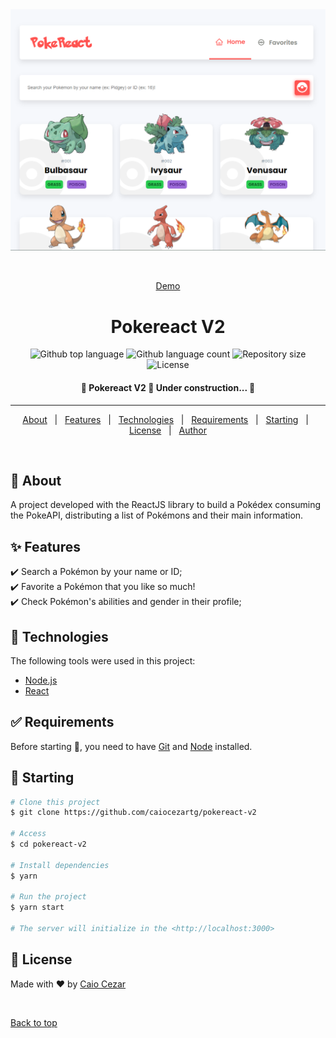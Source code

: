 <div align="center" id="top"> 
  <img src="./src/assets/readme_image.png" alt="Pokereact V2" />

&#xa0;

<a href="https://pokereact-v2.vercel.app/">Demo</a>

</div>

<h1 align="center">Pokereact V2</h1>

<p align="center">
  <img alt="Github top language" src="https://img.shields.io/github/languages/top/caiocezartg/pokereact-v2?color=56BEB8">

  <img alt="Github language count" src="https://img.shields.io/github/languages/count/caiocezartg/pokereact-v2?color=56BEB8">

  <img alt="Repository size" src="https://img.shields.io/github/repo-size/caiocezartg/pokereact-v2?color=56BEB8">

  <img alt="License" src="https://img.shields.io/github/license/caiocezartg/pokereact-v2?color=56BEB8">

  <!-- <img alt="Github issues" src="https://img.shields.io/github/issues/caiocezartg/pokereact-v2?color=56BEB8" /> -->

  <!-- <img alt="Github forks" src="https://img.shields.io/github/forks/caiocezartg/pokereact-v2?color=56BEB8" /> -->

  <!-- <img alt="Github stars" src="https://img.shields.io/github/stars/caiocezartg/pokereact-v2?color=56BEB8" /> -->
</p>

<!-- Status -->

<h4 align="center"> 
	🚧  Pokereact V2 🚀 Under construction...  🚧
</h4>

<hr>

<p align="center">
  <a href="#dart-about">About</a> &#xa0; | &#xa0; 
  <a href="#sparkles-features">Features</a> &#xa0; | &#xa0;
  <a href="#rocket-technologies">Technologies</a> &#xa0; | &#xa0;
  <a href="#white_check_mark-requirements">Requirements</a> &#xa0; | &#xa0;
  <a href="#checkered_flag-starting">Starting</a> &#xa0; | &#xa0;
  <a href="#memo-license">License</a> &#xa0; | &#xa0;
  <a href="https://github.com/caiocezartg" target="_blank">Author</a>
</p>

<br>

## :dart: About

A project developed with the ReactJS library to build a Pokédex consuming the PokeAPI, distributing a list of Pokémons and their main information.

## :sparkles: Features

:heavy_check_mark: Search a Pokémon by your name or ID; <br>
:heavy_check_mark: Favorite a Pokémon that you like so much! <br>
:heavy_check_mark: Check Pokémon's abilities and gender in their profile;

## :rocket: Technologies

The following tools were used in this project:

- [Node.js](https://nodejs.org/en/)
- [React](https://pt-br.reactjs.org/)

## :white_check_mark: Requirements

Before starting :checkered_flag:, you need to have [Git](https://git-scm.com) and [Node](https://nodejs.org/en/) installed.

## :checkered_flag: Starting

```bash
# Clone this project
$ git clone https://github.com/caiocezartg/pokereact-v2

# Access
$ cd pokereact-v2

# Install dependencies
$ yarn

# Run the project
$ yarn start

# The server will initialize in the <http://localhost:3000>
```

## :memo: License

<!-- This project is under license from MIT. For more details, see the [LICENSE](LICENSE.md) file. -->

Made with :heart: by <a href="https://github.com/caiocezartg" target="_blank">Caio Cezar</a>

&#xa0;

<a href="#top">Back to top</a>
